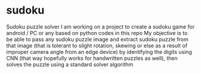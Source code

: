 # sudoku
Sudoku puzzle solver
I am working on a project to create a sudoku game for android / PC or any based on python codes in this repo
My objective is to be able to pass any sudoku puzzle image and extract sudoku puzzle from that image (that is tolerant to slight rotation, 
skewing or else as a result of improper camera angle from  an edge device) by identifying the digits using CNN (that way hopefully works
for handwritten puzzles as well), then solves the puzzle using a standard solver algorithm
